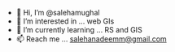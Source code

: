 - 👋 Hi, I’m @salehamughal 
- 👀 I’m interested in ... web GIs
- 🌱 I’m currently learning ... RS and GIS 
- 📫 Reach me ... salehanadeemm@gmail.com


<!---
salehamughal/salehamughal is a ✨ special ✨ repository because its `README.md` (this file) appears on your GitHub profile.
You can click the Preview link to take a look at your changes.
--->

